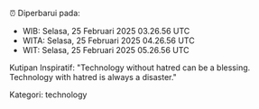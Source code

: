 ⏰ Diperbarui pada:
- WIB: Selasa, 25 Februari 2025 03.26.56 UTC
- WITA: Selasa, 25 Februari 2025 04.26.56 UTC
- WIT: Selasa, 25 Februari 2025 05.26.56 UTC

Kutipan Inspiratif:
"Technology without hatred can be a blessing. Technology with hatred is always a disaster."


Kategori: technology

